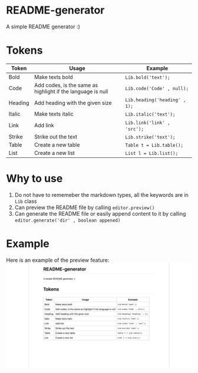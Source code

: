 # README-generator 
A simple README generator :)

# Tokens 
|Token|Usage|Example|
|---|---|---|
|Bold|Make texts bold|`Lib.bold('text');`|
|Code|Add codes, is the same as highlight if the language is null|`Lib.code('Code' , null);`|
|Heading|Add heading with the given size|`Lib.heading('heading' , 1);`|
|Italic|Make texts italic|`Lib.italic('text');`|
|Link|Add link|`Lib.link('link' , 'src');`|
|Strike|Strike out the text|`Lib.strike('text');`|
|Table|Create a new table|`Table t = Lib.table();`|
|List|Create a new list|`List l = Lib.list();`|

# Why to use
1. Do not have to rememeber the markdown types, all the keywords are in `Lib` class 
2. Can preview the README file by calling `editor.preview()`
3. Can generate the README file or easily append content to it by calling `editor.generate('dir' , boolean appened)`

# Example
Here is an example of the preview feature:
![alt text](README-example.png "Example screenshot")
